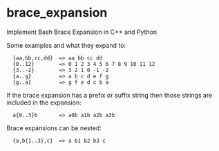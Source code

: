 # brace_expansion
Implement Bash Brace Expansion in C++ and Python 

Some examples and what they expand to:
```
  {aa,bb,cc,dd}  => aa bb cc dd
  {0..12}        => 0 1 2 3 4 5 6 7 8 9 10 11 12
  {3..-2}        => 3 2 1 0 -1 -2
  {a..g}         => a b c d e f g
  {g..a}         => g f e d c b a
```
If the brace expansion has a prefix or suffix string then those strings are included in the expansion:
```
  a{0..3}b       => a0b a1b a2b a3b
```
Brace expansions can be nested:
```
  {a,b{1..3},c}  => a b1 b2 b3 c
```

